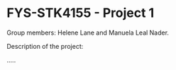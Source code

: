 # FYS-STK4155 - Project 1

Group members: Helene Lane and Manuela Leal Nader.

Description of the project:

.....

